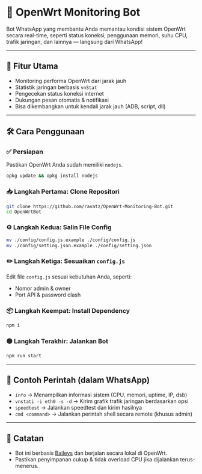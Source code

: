 # 📡 OpenWrt Monitoring Bot

Bot WhatsApp yang membantu Anda memantau kondisi sistem OpenWrt secara real-time, seperti status koneksi, penggunaan memori, suhu CPU, trafik jaringan, dan lainnya — langsung dari WhatsApp!

---

## 🚀 Fitur Utama

- Monitoring performa OpenWrt dari jarak jauh
- Statistik jaringan berbasis `vnStat`
- Pengecekan status koneksi internet
- Dukungan pesan otomatis & notifikasi
- Bisa dikembangkan untuk kendali jarak jauh (ADB, script, dll)

---

## 🛠️ Cara Penggunaan

### ✅ Persiapan

Pastikan OpenWrt Anda sudah memiliki `nodejs`.

```sh
opkg update && opkg install nodejs
```

### 📥 Langkah Pertama: Clone Repositori

```sh
git clone https://github.com/ravatz/OpenWrt-Monitoring-Bot.git
cd OpenWrtBot
```

### ⚙️ Langkah Kedua: Salin File Config

```sh
mv ./config/config.js.example ./config/config.js
mv ./config/setting.json.example ./config/setting.json
```

### ✏️ Langkah Ketiga: Sesuaikan `config.js`

Edit file `config.js` sesuai kebutuhan Anda, seperti:

- Nomor admin & owner
- Port API & password clash

### 📦 Langkah Keempat: Install Dependency

```sh
npm i
```

### 🟢 Langkah Terakhir: Jalankan Bot

```sh
npm run start
```

---

## 🧪 Contoh Perintah (dalam WhatsApp)

- `info` → Menampilkan informasi sistem (CPU, memori, uptime, IP, dsb)
- `vnstati -i eth0 -s -d` → Kirim grafik trafik jaringan berdasarkan opsi
- `speedtest` → Jalankan speedtest dan kirim hasilnya
- `cmd <command>` → Jalankan perintah shell secara remote (khusus admin)

---

## 📌 Catatan

- Bot ini berbasis [Baileys](https://github.com/adiwajshing/Baileys) dan berjalan secara lokal di OpenWrt.
- Pastikan penyimpanan cukup & tidak overload CPU jika dijalankan terus-menerus.

